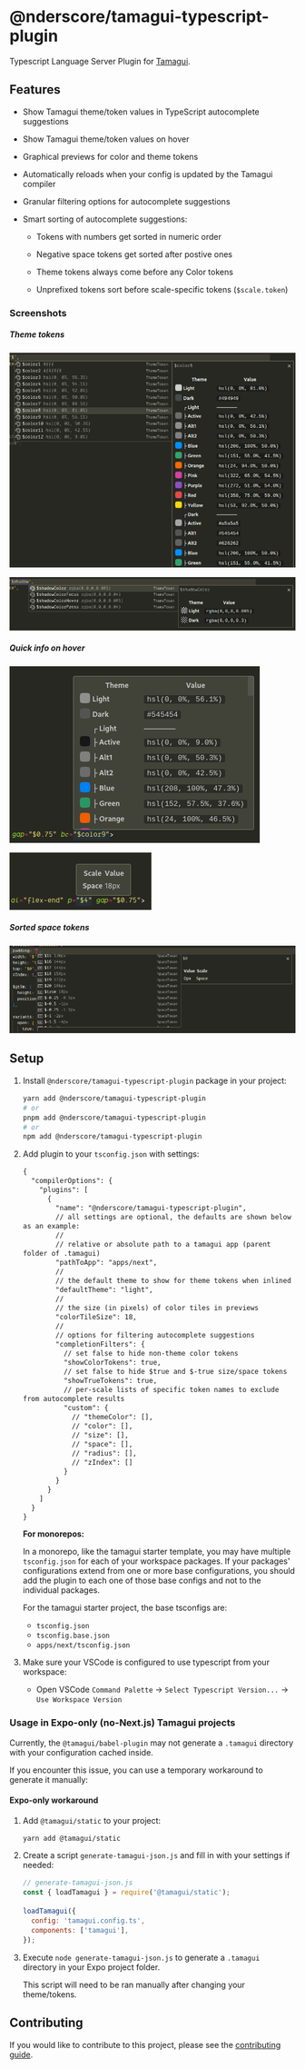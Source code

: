 # @nderscore/tamagui-typescript-plugin

Typescript Language Server Plugin for [Tamagui](https://tamagui.dev).

## Features

- Show Tamagui theme/token values in TypeScript autocomplete suggestions

- Show Tamagui theme/token values on hover

- Graphical previews for color and theme tokens

- Automatically reloads when your config is updated by the Tamagui compiler

- Granular filtering options for autocomplete suggestions

- Smart sorting of autocomplete suggestions:

  - Tokens with numbers get sorted in numeric order

  - Negative space tokens get sorted after postive ones

  - Theme tokens always come before any Color tokens

  - Unprefixed tokens sort before scale-specific tokens (`$scale.token`)

### Screenshots

##### Theme tokens

![Theme Token Screenshot](./docs/screenshot_autocomplete_theme.png)

![Translucent Color Screenshot](./docs/screenshot_autocomplete_translucent.png)

##### Quick info on hover

![Quick Info Color Hover Screenshot](./docs/screenshot_quickinfo_color.png)

![Quick Info Space Hover Screenshot](./docs/screenshot_quickinfo_space.png)

##### Sorted space tokens

![Space Token Screenshot](./docs/screenshot_autocomplete_space.png)

## Setup

1. Install `@nderscore/tamagui-typescript-plugin` package in your project:

   ```sh
   yarn add @nderscore/tamagui-typescript-plugin
   # or
   pnpm add @nderscore/tamagui-typescript-plugin
   # or
   npm add @nderscore/tamagui-typescript-plugin
   ```

1. Add plugin to your `tsconfig.json` with settings:

   <!-- prettier-ignore -->
   ```json5
   {
     "compilerOptions": {
       "plugins": [
         {
           "name": "@nderscore/tamagui-typescript-plugin",
           // all settings are optional, the defaults are shown below as an example:
           //
           // relative or absolute path to a tamagui app (parent folder of .tamagui)
           "pathToApp": "apps/next",
           //
           // the default theme to show for theme tokens when inlined
           "defaultTheme": "light",
           //
           // the size (in pixels) of color tiles in previews
           "colorTileSize": 18,
           //
           // options for filtering autocomplete suggestions
           "completionFilters": {
             // set false to hide non-theme color tokens
             "showColorTokens": true,
             // set false to hide $true and $-true size/space tokens
             "showTrueTokens": true,
             // per-scale lists of specific token names to exclude from autocomplete results
             "custom": {
               // "themeColor": [],
               // "color": [],
               // "size": [],
               // "space": [],
               // "radius": [],
               // "zIndex": []
             }
           }
         }
       ]
     }
   }
   ```

   **For monorepos:**

   In a monorepo, like the tamagui starter template, you may have multiple `tsconfig.json` for each of your workspace packages. If your packages' configurations extend from one or more base configurations, you should add the plugin to each one of those base configs and not to the individual packages.

   For the tamagui starter project, the base tsconfigs are:

   - `tsconfig.json`
   - `tsconfig.base.json`
   - `apps/next/tsconfig.json`

1. Make sure your VSCode is configured to use typescript from your workspace:

   - Open VSCode `Command Palette` -> `Select Typescript Version...` -> `Use Workspace Version`

### Usage in Expo-only (no-Next.js) Tamagui projects

Currently, the `@tamagui/babel-plugin` may not generate a `.tamagui` directory with your configuration cached inside.

If you encounter this issue, you can use a temporary workaround to generate it manually:

#### Expo-only workaround

1. Add `@tamagui/static` to your project:

   ```
   yarn add @tamagui/static
   ```

1. Create a script `generate-tamagui-json.js` and fill in with your settings if needed:

   ```js
   // generate-tamagui-json.js
   const { loadTamagui } = require('@tamagui/static');

   loadTamagui({
     config: 'tamagui.config.ts',
     components: ['tamagui'],
   });
   ```

1. Execute `node generate-tamagui-json.js` to generate a `.tamagui` directory in your Expo project folder.

   This script will need to be ran manually after changing your theme/tokens.

## Contributing

If you would like to contribute to this project, please see the [contributing guide](./CONTRIBUTING.md).
